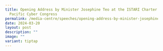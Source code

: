```yaml
---
title: Opening Address by Minister Josephine Teo at the ISTARI Charter Asia
  Pacific Cyber Congress
permalink: /media-centre/speeches/opening-address-by-minister-josephine-teo-at-istari-charter-apac/
date: 2024-03-20
layout: post
description: ""
image: ""
variant: tiptap
---
```

